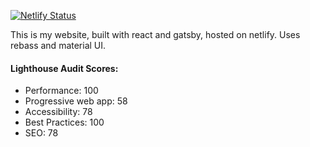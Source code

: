 [![Netlify Status](https://api.netlify.com/api/v1/badges/eac67ce2-ffc0-4133-86d2-5814a80345b8/deploy-status)](https://app.netlify.com/sites/davis-cook/deploys)

This is my website, built with react and gatsby, hosted on netlify. Uses rebass and material UI.

#### Lighthouse Audit Scores:

* Performance: 100
* Progressive web app: 58
* Accessibility: 78
* Best Practices: 100
* SEO: 78
